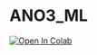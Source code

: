 # ANO3_ML
[![Open In Colab](https://colab.research.google.com/assets/colab-badge.svg)](https://colab.research.google.com/github/HEERHARISH1/ANO3_ML/blob/main/i222371_ANO3%20(5).ipynb)
